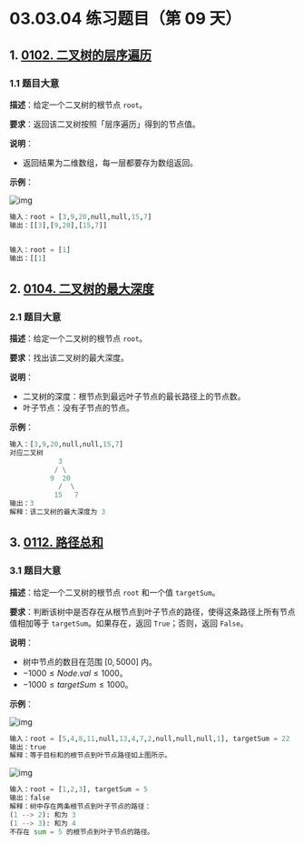 # 03.03.04 练习题目（第 09 天）

## 1. [0102. 二叉树的层序遍历](https://leetcode.cn/problems/binary-tree-level-order-traversal/)

### 1.1 题目大意

**描述**：给定一个二叉树的根节点 `root`。

**要求**：返回该二叉树按照「层序遍历」得到的节点值。

**说明**：

- 返回结果为二维数组，每一层都要存为数组返回。

**示例**：

![img](https://assets.leetcode.com/uploads/2021/02/19/tree1.jpg)

```python
输入：root = [3,9,20,null,null,15,7]
输出：[[3],[9,20],[15,7]]


输入：root = [1]
输出：[[1]
```

## 2. [0104. 二叉树的最大深度](https://leetcode.cn/problems/maximum-depth-of-binary-tree/)

### 2.1 题目大意

**描述**：给定一个二叉树的根节点 `root`。

**要求**：找出该二叉树的最大深度。

**说明**：

- 二叉树的深度：根节点到最远叶子节点的最长路径上的节点数。
- 叶子节点：没有子节点的节点。

**示例**：

```python
输入：[3,9,20,null,null,15,7]
对应二叉树
            3
           / \
          9  20
            /  \
           15   7
输出：3
解释：该二叉树的最大深度为 3
```

## 3. [0112. 路径总和](https://leetcode.cn/problems/path-sum/)

### 3.1 题目大意

**描述**：给定一个二叉树的根节点 `root` 和一个值 `targetSum`。

**要求**：判断该树中是否存在从根节点到叶子节点的路径，使得这条路径上所有节点值相加等于 `targetSum`。如果存在，返回 `True`；否则，返回 `False`。

**说明**：

- 树中节点的数目在范围 $[0, 5000]$ 内。
- $-1000 \le Node.val \le 1000$。
- $-1000 \le targetSum \le 1000$。

**示例**：

![img](https://assets.leetcode.com/uploads/2021/01/18/pathsum1.jpg)

```python
输入：root = [5,4,8,11,null,13,4,7,2,null,null,null,1], targetSum = 22
输出：true
解释：等于目标和的根节点到叶节点路径如上图所示。
```

![img](https://assets.leetcode.com/uploads/2021/01/18/pathsum2.jpg)

```python
输入：root = [1,2,3], targetSum = 5
输出：false
解释：树中存在两条根节点到叶子节点的路径：
(1 --> 2): 和为 3
(1 --> 3): 和为 4
不存在 sum = 5 的根节点到叶子节点的路径。
```
